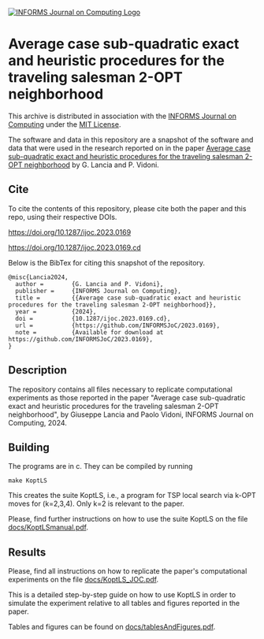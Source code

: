 [![INFORMS Journal on Computing Logo](https://INFORMSJoC.github.io/logos/INFORMS_Journal_on_Computing_Header.jpg)](https://pubsonline.informs.org/journal/ijoc)

# Average case sub-quadratic exact and heuristic procedures for the traveling salesman 2-OPT neighborhood

This archive is distributed in association with the [INFORMS Journal on
Computing](https://pubsonline.informs.org/journal/ijoc) under the [MIT License](LICENSE).

The software and data in this repository are a snapshot of the software and data
that were used in the research reported on in the paper
[Average case sub-quadratic exact and heuristic procedures for the traveling salesman 2-OPT neighborhood](https://doi.org/10.1287/ijoc.2023.0169)
by G. Lancia and P. Vidoni.

## Cite

To cite the contents of this repository, please cite both the paper and this
repo, using their respective DOIs.

https://doi.org/10.1287/ijoc.2023.0169

https://doi.org/10.1287/ijoc.2023.0169.cd

Below is the BibTex for citing this snapshot of the repository.

```
@misc{Lancia2024,
  author =        {G. Lancia and P. Vidoni},
  publisher =     {INFORMS Journal on Computing},
  title =         {{Average case sub-quadratic exact and heuristic procedures for the traveling salesman 2-OPT neighborhood}},
  year =          {2024},
  doi =           {10.1287/ijoc.2023.0169.cd},
  url =           {https://github.com/INFORMSJoC/2023.0169},
  note =          {Available for download at https://github.com/INFORMSJoC/2023.0169},
}
```

## Description

The repository contains all files necessary to replicate computational
experiments as those reported in the paper "Average case sub-quadratic  exact
and heuristic procedures for the traveling salesman 2-OPT neighborhood", by
Giuseppe Lancia and Paolo Vidoni, INFORMS Journal on Computing, 2024.

## Building

The programs are in c. They can be compiled by running
```
make KoptLS
```
This creates the suite KoptLS, i.e., a program for TSP local search via k-OPT
moves for (k=2,3,4). Only k=2 is relevant to the paper.

Please, find further instructions on how to use the suite KoptLS on the file [docs/KoptLSmanual.pdf](docs/KoptLSmanual.pdf).

## Results

Please, find all instructions on how to replicate the paper's computational
experiments on the file [docs/KoptLS_JOC.pdf](docs/KoptLS_JOC.pdf).

This is a detailed step-by-step guide on how to use KoptLS in order to simulate
the experiment relative to all tables and figures reported in the paper.

Tables and figures can be found on [docs/tablesAndFigures.pdf](docs/tablesAndFigures.pdf).
